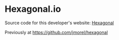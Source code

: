 # Hexagonal.io

Source code for this developer's website: [Hexagonal](https://hexagonal.io)

Previously at https://github.com/jmorel/hexagonal
